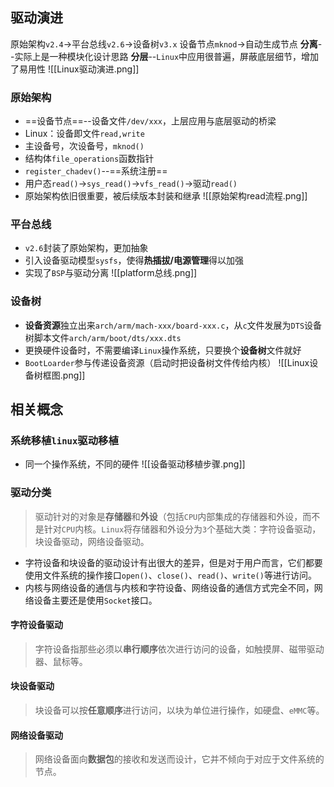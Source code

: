 ## 驱动演进
原始架构`v2.4`->平台总线`v2.6`->设备树`v3.x`
设备节点`mknod`->自动生成节点
**分离**--实际上是一种模块化设计思路
**分层**--`Linux`中应用很普遍，屏蔽底层细节，增加了易用性
![[Linux驱动演进.png]]
### 原始架构
- ==设备节点==--设备文件`/dev/xxx`，上层应用与底层驱动的桥梁
- Linux：设备即文件`read,write`
- 主设备号，次设备号，`mknod()`
- 结构体`file_operations`函数指针
- `register_chadev()`--==系统注册==
- 用户态`read()`->`sys_read()`->`vfs_read()`->驱动`read()`
- 原始架构依旧很重要，被后续版本封装和继承
![[原始架构read流程.png]]
### 平台总线
- `v2.6`封装了原始架构，更加抽象
- 引入设备驱动模型`sysfs`，使得**热插拔/电源管理**得以加强
- 实现了`BSP`与驱动分离
![[platform总线.png]]

### 设备树
- **设备资源**独立出来`arch/arm/mach-xxx/board-xxx.c`，从`c`文件发展为`DTS`设备树脚本文件`arch/arm/boot/dts/xxx.dts`
- 更换硬件设备时，不需要编译`Linux`操作系统，只要换个**设备树**文件就好
- `BootLoarder`参与传递设备资源（启动时把设备树文件传给内核）
![[Linux设备树框图.png]]
## 相关概念
### 系统移植`linux`驱动移植
- 同一个操作系统，不同的硬件
![[设备驱动移植步骤.png]]
### 驱动分类
> 驱动针对的对象是**存储器**和**外设**（包括`CPU`内部集成的存储器和外设，而不是针对`CPU`内核。`Linux`将存储器和外设分为`3`个基础大类：字符设备驱动，块设备驱动，网络设备驱动。

- 字符设备和块设备的驱动设计有出很大的差异，但是对于用户而言，它们都要使用文件系统的操作接口`open()`、`close()`、`read()`、`write()`等进行访问。
- 内核与网络设备的通信与内核和字符设备、网络设备的通信方式完全不同，网络设备主要还是使用`Socket`接口。
#### 字符设备驱动
> 字符设备指那些必须以**串行顺序**依次进行访问的设备，如触摸屏、磁带驱动器、鼠标等。
#### 块设备驱动
> 块设备可以按**任意顺序**进行访问，以块为单位进行操作，如硬盘、`eMMC`等。
#### 网络设备驱动
> 网络设备面向**数据包**的接收和发送而设计，它并不倾向于对应于文件系统的节点。

